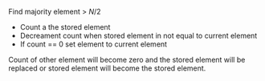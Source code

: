 Find majority element > $N/2$

- Count a the stored element
- Decreament count when stored element in not equal to current element
- If count == 0 set element to current element

Count of other element will become zero and the stored element will be replaced or stored element will become the stored element.